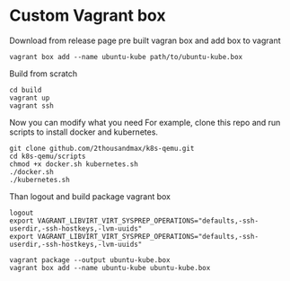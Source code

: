 # Custom Vagrant box

Download from release page pre built vagran
box and add box to vagrant

```shell
vagrant box add --name ubuntu-kube path/to/ubuntu-kube.box
```

Build from scratch

```shell
cd build
vagrant up
vagrant ssh
```

Now you can modify what you need
For example, clone this repo and run scripts to install docker
and kubernetes.

```shell
git clone github.com/2thousandmax/k8s-qemu.git
cd k8s-qemu/scripts
chmod +x docker.sh kubernetes.sh
./docker.sh
./kubernetes.sh
```

Than logout and build package vagrant box

```shell
logout
export VAGRANT_LIBVIRT_VIRT_SYSPREP_OPERATIONS="defaults,-ssh-userdir,-ssh-hostkeys,-lvm-uuids"
export VAGRANT_LIBVIRT_VIRT_SYSPREP_OPERATIONS="defaults,-ssh-userdir,-ssh-hostkeys,-lvm-uuids"

vagrant package --output ubuntu-kube.box
vagrant box add --name ubuntu-kube ubuntu-kube.box
```
